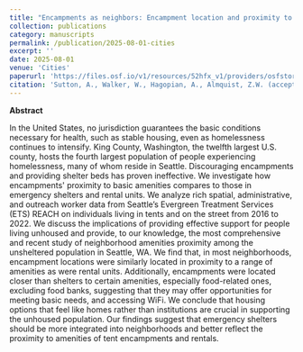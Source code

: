 ```yaml
---
title: "Encampments as neighbors: Encampment location and proximity to amenities among Seattle, WA’s unhoused population"
collection: publications
category: manuscripts
permalink: /publication/2025-08-01-cities
excerpt: ''
date: 2025-08-01
venue: 'Cities'
paperurl: 'https://files.osf.io/v1/resources/52hfx_v1/providers/osfstorage/672935b3db51eedd9cbaa3e1?action=download&direct&version=1'
citation: 'Sutton, A., Walker, W., Hagopian, A., Almquist, Z.W. (accepted). <a href="">Encampments as neighbors: Encampment location and proximity to amenities among Seattle, WA’s unhoused population</a>. <i>Cities</i>.'
---
```





**Abstract**

In the United States, no jurisdiction guarantees the basic conditions necessary for health, such as stable housing, even as homelessness continues to intensify. King County, Washington, the twelfth largest U.S. county, hosts the fourth largest population of people experiencing homelessness, many of whom reside in Seattle. Discouraging encampments and providing shelter beds has proven ineffective. We investigate how encampments' proximity to basic amenities compares to those in emergency shelters and rental units. We analyze rich spatial, administrative, and outreach worker data from Seattle’s Evergreen Treatment Services (ETS) REACH on individuals living in tents and on the street from 2016 to 2022. We discuss the implications of providing effective support for people living unhoused and provide, to our knowledge, the most comprehensive and recent study of neighborhood amenities proximity among the unsheltered population in Seattle, WA. We find that, in most neighborhoods, encampment locations were similarly located in proximity to a range of amenities as were rental units. Additionally, encampments were located closer than shelters to certain amenities, especially food-related ones, excluding food banks, suggesting that they may offer opportunities for meeting basic needs, and accessing WiFi. We conclude that housing options that feel like homes rather than institutions are crucial in supporting the unhoused population. Our findings suggest that emergency shelters should be more integrated into neighborhoods and better reflect the proximity to amenities of tent encampments and rentals.
